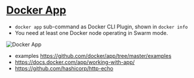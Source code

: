 # [Docker App](https://github.com/docker/app)

* `docker app` sub-command as Docker CLI Plugin, shown in `docker info`
* You need at least one Docker node operating in Swarm mode.

![Docker App](https://github.com/docker/app/blob/master/DockerAppCLIcommands.png)

* examples https://github.com/docker/app/tree/master/examples
* https://docs.docker.com/app/working-with-app/
* https://github.com/hashicorp/http-echo